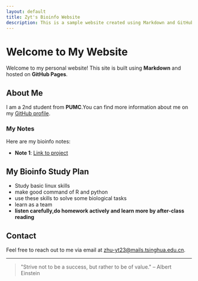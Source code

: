```yaml
---
layout: default
title: Zyt's Bioinfo Website
description: This is a sample website created using Markdown and GitHub Pages.
---
```


# Welcome to My Website

Welcome to my personal website! This site is built using **Markdown** and hosted on **GitHub Pages**. 

## About Me

I am a 2nd student from **PUMC**.You can find more information about me on my [GitHub profile](https://github.com/Qiuzhenn).

### My Notes

Here are my bioinfo notes:

- **Note 1**: [Link to project](https://github.com/Qiuzhenn/Note1)


## My Bioinfo Study Plan

- Study basic linux skills   
- make good command of R and python  
- use these skills to solve some biological tasks
- learn as a team
- **listen carefully,do homework actively and learn more by after-class reading**


## Contact

Feel free to reach out to me via email at [zhu-yt23@mails.tsinghua.edu.cn](mailto:zhu-yt23@mails.tsinghua.edu.cn).

---

> "Strive not to be a success, but rather to be of value." – Albert Einstein
